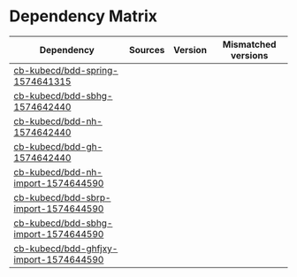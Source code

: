 # Dependency Matrix

Dependency | Sources | Version | Mismatched versions
---------- | ------- | ------- | -------------------
[cb-kubecd/bdd-spring-1574641315](https://github.com/cb-kubecd/bdd-spring-1574641315.git) |  | []() | 
[cb-kubecd/bdd-sbhg-1574642440](https://github.com/cb-kubecd/bdd-sbhg-1574642440.git) |  | []() | 
[cb-kubecd/bdd-nh-1574642440](https://github.com/cb-kubecd/bdd-nh-1574642440.git) |  | []() | 
[cb-kubecd/bdd-gh-1574642440](https://github.com/cb-kubecd/bdd-gh-1574642440.git) |  | []() | 
[cb-kubecd/bdd-nh-import-1574644590](https://github.com/cb-kubecd/bdd-nh-import-1574644590.git) |  | []() | 
[cb-kubecd/bdd-sbrp-import-1574644590](https://github.com/cb-kubecd/bdd-sbrp-import-1574644590.git) |  | []() | 
[cb-kubecd/bdd-sbhg-import-1574644590](https://github.com/cb-kubecd/bdd-sbhg-import-1574644590.git) |  | []() | 
[cb-kubecd/bdd-ghfjxy-import-1574644590](https://github.com/cb-kubecd/bdd-ghfjxy-import-1574644590.git) |  | []() | 

